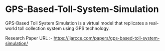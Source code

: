 # GPS-Based-Toll-System-Simulation
GPS-Based Toll System Simulation is a virtual model that replicates a real-world toll collection system using GPS technology.


Research Paper URL :- https://ijarcce.com/papers/gps-based-toll-system-simulation/
